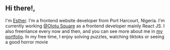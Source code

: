 ## Hi there!,

I'm [Esther](https://github.com/estherchinda).
I'm a frontend website developer from Port Harcourt, Nigeria. I'm currently working [@Olotu Square](https://github.com/olotusquare) as a frontend developer mainly React JS. I also freenlance every now and then, and you can see more about me in [my portfolio](http://estherchinda.vercel.app). In my free time, I enjoy solving puzzles, watching tiktoks or seeing a good horror movie

<!--
**estherchinda/estherchinda** is a ✨ _special_ ✨ repository because its `README.md` (this file) appears on your GitHub profile.

Here are some ideas to get you started:

- 🔭 I’m currently working on ...
- 🌱 I’m currently learning ...
- 👯 I’m looking to collaborate on ...
- 🤔 I’m looking for help with ...
- 💬 Ask me about ...
- 📫 How to reach me: ...
- 😄 Pronouns: ...
- ⚡ Fun fact: ...
-->
